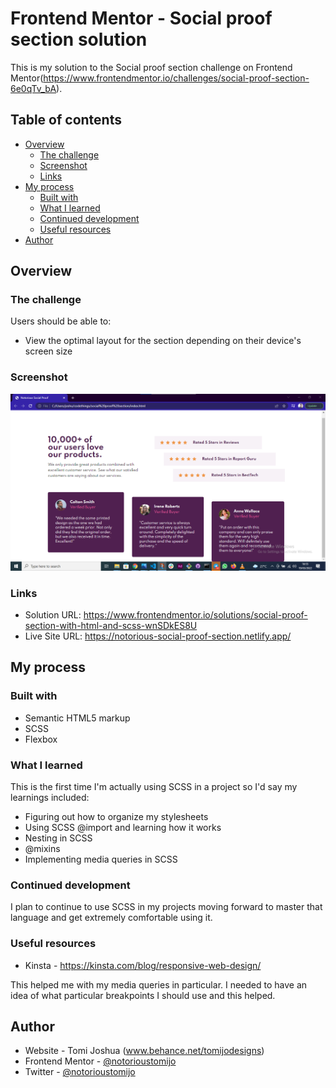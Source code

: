 # Frontend Mentor - Social proof section solution

This is my solution to the Social proof section challenge on Frontend Mentor(https://www.frontendmentor.io/challenges/social-proof-section-6e0qTv_bA). 
## Table of contents

- [Overview](#overview)
  - [The challenge](#the-challenge)
  - [Screenshot](#screenshot)
  - [Links](#links)
- [My process](#my-process)
  - [Built with](#built-with)
  - [What I learned](#what-i-learned)
  - [Continued development](#continued-development)
  - [Useful resources](#useful-resources)
- [Author](#author)




## Overview

### The challenge

Users should be able to:

- View the optimal layout for the section depending on their device's screen size

### Screenshot

![](images/screenshot.png)



### Links

- Solution URL: https://www.frontendmentor.io/solutions/social-proof-section-with-html-and-scss-wnSDkES8U
- Live Site URL: https://notorious-social-proof-section.netlify.app/

## My process

### Built with

- Semantic HTML5 markup
- SCSS
- Flexbox


### What I learned

This is the first time I'm actually using SCSS in a project so I'd say my learnings included:
* Figuring out how to organize my stylesheets
* Using SCSS @import and learning how it works
* Nesting in SCSS
* @mixins 
* Implementing media queries in SCSS

### Continued development

I plan to continue to use SCSS in my projects moving forward to master that language and get extremely comfortable using it. 



### Useful resources

- Kinsta - https://kinsta.com/blog/responsive-web-design/  

This helped me with my media queries in particular. I needed to have an idea of what particular breakpoints I should use and this helped.



## Author

- Website - Tomi Joshua (www.behance.net/tomijodesigns)
- Frontend Mentor - [@notorioustomijo](https://www.frontendmentor.io/profile/notorioustomijo)
- Twitter - [@notorioustomijo](https://www.twitter.com/notorioustomijo)





